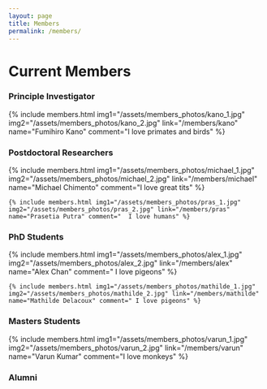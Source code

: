 ```yaml
---
layout: page
title: Members
permalink: /members/
---
```


# Current Members

### Principle Investigator



<div class="members_list">
	{% include members.html img1="/assets/members_photos/kano_1.jpg" img2="/assets/members_photos/kano_2.jpg" link="/members/kano" name="Fumihiro Kano" comment="I love primates and birds" %}


</div>

### Postdoctoral Researchers

<div class="members_list">
	{% include members.html img1="/assets/members_photos/michael_1.jpg" img2="/assets/members_photos/michael_2.jpg" link="/members/michael" name="Michael Chimento" comment="I love great tits" %}

	{% include members.html img1="/assets/members_photos/pras_1.jpg" img2="/assets/members_photos/pras_2.jpg" link="/members/pras" name="Prasetia Putra" comment="  I love humans" %}


</div>




### PhD Students

<div class="members_list">
	{% include members.html img1="/assets/members_photos/alex_1.jpg" img2="/assets/members_photos/alex_2.jpg" link="/members/alex" name="Alex Chan" comment=" I love pigeons" %}

	{% include members.html img1="/assets/members_photos/mathilde_1.jpg" img2="/assets/members_photos/mathilde_2.jpg" link="/members/mathilde" name="Mathilde Delacoux" comment=" I love pigeons" %}

</div>






### Masters Students

<div class="members_list">
	{% include members.html img1="/assets/members_photos/varun_1.jpg" img2="/assets/members_photos/varun_2.jpg" link="/members/varun" name="Varun Kumar" comment="I love monkeys" %}

</div>

### Alumni
